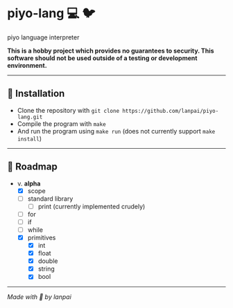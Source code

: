 # piyo-lang :computer: 🐦
piyo language interpreter

**This is a hobby project which provides no guarantees to security. This software should not be used outside of a testing or development environment.**

---

## 💽 Installation
- Clone the repository with `git clone https://github.com/lanpai/piyo-lang.git`
- Compile the program with `make`
- And run the program using `make run` (does not currently support `make install`)

---

## 🚧 Roadmap
- v. **alpha**
  - [x] scope
  - [ ] standard library
    - [ ] print (currently implemented crudely)
  - [ ] for
  - [ ] if
  - [ ] while
  - [x] primitives
    - [x] int
    - [x] float
    - [x] double
    - [x] string
    - [x] bool
    
---

*Made with 💖 by lanpai*
